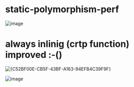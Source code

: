 # static-polymorphism-perf



![image](https://github.com/user-attachments/assets/b1267aaf-1d43-4fdd-87b4-2065ae9489ac)


# always inlinig (crtp function) improved :-()

![{C52BF00E-CB5F-43BF-A163-94EFB4C39F9F}](https://github.com/user-attachments/assets/2e77e3bb-f7c9-4b8f-89d6-30f4052f56f4)


![image](https://github.com/user-attachments/assets/45de26ec-5b75-4f48-a298-c086536f0a2f)


